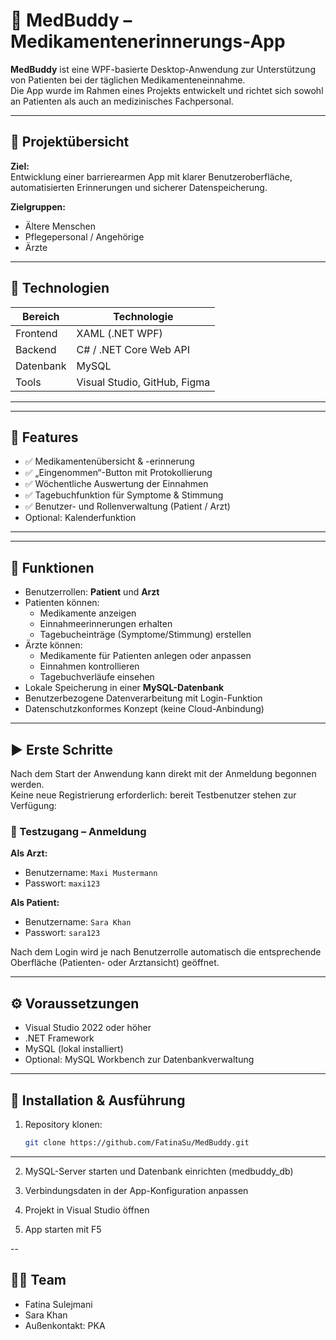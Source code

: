 # 💊 MedBuddy – Medikamentenerinnerungs-App

**MedBuddy** ist eine WPF-basierte Desktop-Anwendung zur Unterstützung von Patienten bei der täglichen Medikamenteneinnahme.  
Die App wurde im Rahmen eines Projekts entwickelt und richtet sich sowohl an Patienten als auch an medizinisches Fachpersonal.

---

## 🚀 Projektübersicht

**Ziel:**  
Entwicklung einer barrierearmen App mit klarer Benutzeroberfläche, automatisierten Erinnerungen und sicherer Datenspeicherung.

**Zielgruppen:**  
- Ältere Menschen
- Pflegepersonal / Angehörige
- Ärzte

---

## 🔧 Technologien

| Bereich      | Technologie          |
|-------------|----------------------|
| Frontend     | XAML (.NET WPF)      |
| Backend      | C# / .NET Core Web API |
| Datenbank    | MySQL                |
| Tools        | Visual Studio, GitHub, Figma |

---

---

## 🧪 Features

- ✅ Medikamentenübersicht & -erinnerung
- ✅ „Eingenommen“-Button mit Protokollierung
- ✅ Wöchentliche Auswertung der Einnahmen
- ✅ Tagebuchfunktion für Symptome & Stimmung
- ✅ Benutzer- und Rollenverwaltung (Patient / Arzt)
- Optional: Kalenderfunktion

---

---

## 📌 Funktionen

- Benutzerrollen: **Patient** und **Arzt**
- Patienten können:
  - Medikamente anzeigen
  - Einnahmeerinnerungen erhalten
  - Tagebucheinträge (Symptome/Stimmung) erstellen
- Ärzte können:
  - Medikamente für Patienten anlegen oder anpassen
  - Einnahmen kontrollieren
  - Tagebuchverläufe einsehen
- Lokale Speicherung in einer **MySQL-Datenbank**
- Benutzerbezogene Datenverarbeitung mit Login-Funktion
- Datenschutzkonformes Konzept (keine Cloud-Anbindung)

---

## ▶️ Erste Schritte

Nach dem Start der Anwendung kann direkt mit der Anmeldung begonnen werden.  
Keine neue Registrierung erforderlich: bereit Testbenutzer stehen zur Verfügung:

### 🔐 Testzugang – Anmeldung

**Als Arzt:**
- Benutzername: `Maxi Mustermann`
- Passwort: `maxi123`

**Als Patient:**
- Benutzername: `Sara Khan`
- Passwort: `sara123`

Nach dem Login wird je nach Benutzerrolle automatisch die entsprechende Oberfläche (Patienten- oder Arztansicht) geöffnet.

---

## ⚙️ Voraussetzungen

- Visual Studio 2022 oder höher
- .NET Framework
- MySQL (lokal installiert)
- Optional: MySQL Workbench zur Datenbankverwaltung

---

## 🚀 Installation & Ausführung

1. Repository klonen:
   ```bash
   git clone https://github.com/FatinaSu/MedBuddy.git


---

2. MySQL-Server starten und Datenbank einrichten (medbuddy_db)

3. Verbindungsdaten in der App-Konfiguration anpassen

4. Projekt in Visual Studio öffnen

5. App starten mit F5

--

## 👩‍💻 Team

- Fatina Sulejmani
- Sara Khan
- Außenkontakt: PKA
